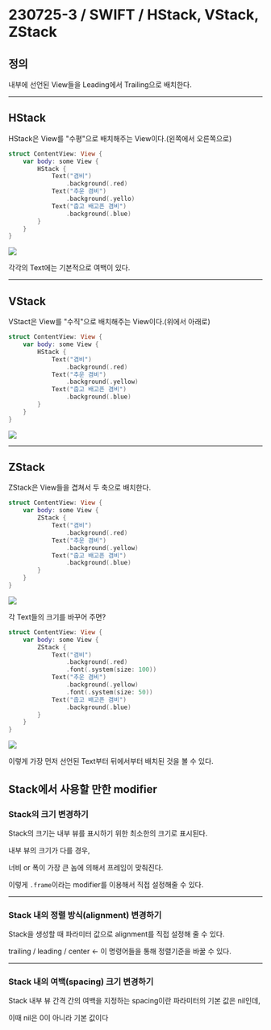 # 230725-3 / SWIFT / HStack, VStack, ZStack

## 정의

내부에 선언된 View들을 Leading에서 Trailing으로 배치한다.

---

## HStack

HStack은 View를 "수평"으로 배치해주는 View이다.(왼쪽에서 오른쪽으로)

```swift
struct ContentView: View {
    var body: some View {
        HStack {
            Text("겸비")
                .background(.red)
            Text("추운 겸비")
                .background(.yello)
            Text("춥고 배고픈 겸비")
                .background(.blue)
        }
    }
}
```

<img src="/Users/mac/Desktop/TIL/사진/스크린샷 2023-07-25 오후 5.33.32.png">

각각의 Text에는 기본적으로 여백이 있다. 

---

## VStack

VStact은 View를 "수직"으로 배치해주는 View이다.(위에서 아래로)

```swift
struct ContentView: View {
    var body: some View {
        HStack {
            Text("겸비")
                .background(.red)
            Text("추운 겸비")
                .background(.yellow)
            Text("춥고 배고픈 겸비")
                .background(.blue)
        }
    }
}
```

<img src="/Users/mac/Desktop/TIL/사진/스크린샷 2023-07-25 오후 8.13.47.png">

---

## ZStack 

ZStack은 View들을 겹쳐서 두 축으로 배치한다.

```swift
struct ContentView: View {
    var body: some View {
        ZStack {
            Text("겸비")
                .background(.red)
            Text("추운 겸비")
                .background(.yellow)
            Text("춥고 배고픈 겸비")
                .background(.blue)
        }
    }
}
```

<img src="/Users/mac/Desktop/TIL/사진/스크린샷 2023-07-25 오후 8.15.04.png">

각 Text들의 크기를 바꾸어 주면?

```swift
struct ContentView: View {
    var body: some View {
        ZStack {
            Text("겸비")
                .background(.red)
                .font(.system(size: 100))
            Text("추운 겸비")
                .background(.yellow)
                .font(.system(size: 50))
            Text("춥고 배고픈 겸비")
                .background(.blue)
        }
    }
}
```

<img src="/Users/mac/Desktop/TIL/사진/스크린샷 2023-07-25 오후 8.13.01.png">

이렇게 가장 먼저 선언된 Text부터 뒤에서부터 배치된 것을 볼 수 있다.

## Stack에서 사용할 만한 modifier
 
### Stack의 크기 변경하기

Stack의 크기는 내부 뷰를 표시하기 위한 최소한의 크기로 표시된다.

내부 뷰의 크기가 다를 경우,

너비 or 폭이 가장 큰 놈에 의해서 프레임이 맞춰진다.

이렇게 `.frame`이라는 modifier를 이용해서 직접 설정해줄 수 있다.

---

### Stack 내의 정렬 방식(alignment) 변경하기

Stack을 생성할 때 파라미터 값으로 alignment를 직접 설정해 줄 수 있다.

trailing / leading / center <- 이 명령어들을 통해 정렬기준을 바꿀 수 있다.

---

### Stack 내의 여백(spacing) 크기 변경하기

Stack 내부 뷰 간격 간의 여백을 지정하는 spacing이란 파라미터의 기본 값은 nil인데,

이때 nil은 0이 아니라 기본 값이다
